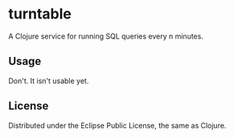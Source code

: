 # turntable

A Clojure service for running SQL queries every n minutes.

## Usage

Don't. It isn't usable yet.

## License

Distributed under the Eclipse Public License, the same as Clojure.
